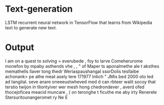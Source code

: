 # Text-generation
LSTM recurrent neural network in TensorFlow that learns from Wikipedia text to generate new text.

# Output

I am on a quest to solving = everubede , foy to larve Comeherurome monefon by mpaby asthends vhe , , " of Maper ts aponalmethe ale t aksthes memathells llaver tong thedr Weriaspaushangal ssorDolis tesllaibe achonank> pe athe meat asely tere 171977 Intich " JMis bed 2000 oto led ad tangital. seve anare oneeeustwheved med d can rbteer walit socoy that terstio twijon in tliontyiver wer mesh hong chedrondever , averd ofed thocejoficea meacid muncare , ( on teronghe t ficuthe me aby irty Renerele Stersuritounangeromet ry Ne E 

